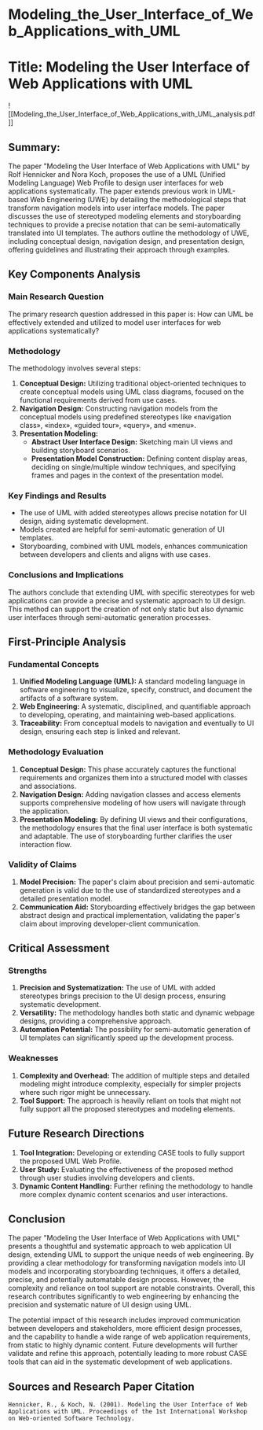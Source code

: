 # Modeling_the_User_Interface_of_Web_Applications_with_UML

# Title: Modeling the User Interface of Web Applications with UML
![[Modeling_the_User_Interface_of_Web_Applications_with_UML_analysis.pdf]]

## Summary:
The paper "Modeling the User Interface of Web Applications with UML" by Rolf Hennicker and Nora Koch, proposes the use of a UML (Unified Modeling Language) Web Profile to design user interfaces for web applications systematically. The paper extends previous work in UML-based Web Engineering (UWE) by detailing the methodological steps that transform navigation models into user interface models. The paper discusses the use of stereotyped modeling elements and storyboarding techniques to provide a precise notation that can be semi-automatically translated into UI templates. The authors outline the methodology of UWE, including conceptual design, navigation design, and presentation design, offering guidelines and illustrating their approach through examples.

## Key Components Analysis

### Main Research Question

The primary research question addressed in this paper is: How can UML be effectively extended and utilized to model user interfaces for web applications systematically?

### Methodology

The methodology involves several steps:

1. **Conceptual Design:** Utilizing traditional object-oriented techniques to create conceptual models using UML class diagrams, focused on the functional requirements derived from use cases.
2. **Navigation Design:** Constructing navigation models from the conceptual models using predefined stereotypes like «navigation class», «index», «guided tour», «query», and «menu».
3. **Presentation Modeling:**
   - **Abstract User Interface Design:** Sketching main UI views and building storyboard scenarios.
   - **Presentation Model Construction:** Defining content display areas, deciding on single/multiple window techniques, and specifying frames and pages in the context of the presentation model.

### Key Findings and Results

- The use of UML with added stereotypes allows precise notation for UI design, aiding systematic development.
- Models created are helpful for semi-automatic generation of UI templates.
- Storyboarding, combined with UML models, enhances communication between developers and clients and aligns with use cases.

### Conclusions and Implications

The authors conclude that extending UML with specific stereotypes for web applications can provide a precise and systematic approach to UI design. This method can support the creation of not only static but also dynamic user interfaces through semi-automatic generation processes. 

## First-Principle Analysis

### Fundamental Concepts

1. **Unified Modeling Language (UML):** A standard modeling language in software engineering to visualize, specify, construct, and document the artifacts of a software system.
2. **Web Engineering:** A systematic, disciplined, and quantifiable approach to developing, operating, and maintaining web-based applications.
3. **Traceability:** From conceptual models to navigation and eventually to UI design, ensuring each step is linked and relevant.

### Methodology Evaluation

1. **Conceptual Design:** This phase accurately captures the functional requirements and organizes them into a structured model with classes and associations.
2. **Navigation Design:** Adding navigation classes and access elements supports comprehensive modeling of how users will navigate through the application.
3. **Presentation Modeling:** By defining UI views and their configurations, the methodology ensures that the final user interface is both systematic and adaptable. The use of storyboarding further clarifies the user interaction flow.

### Validity of Claims

1. **Model Precision:** The paper's claim about precision and semi-automatic generation is valid due to the use of standardized stereotypes and a detailed presentation model.
2. **Communication Aid:** Storyboarding effectively bridges the gap between abstract design and practical implementation, validating the paper's claim about improving developer-client communication.

## Critical Assessment

### Strengths

1. **Precision and Systematization:** The use of UML with added stereotypes brings precision to the UI design process, ensuring systematic development.
2. **Versatility:** The methodology handles both static and dynamic webpage designs, providing a comprehensive approach.
3. **Automation Potential:** The possibility for semi-automatic generation of UI templates can significantly speed up the development process.

### Weaknesses

1. **Complexity and Overhead:** The addition of multiple steps and detailed modeling might introduce complexity, especially for simpler projects where such rigor might be unnecessary.
2. **Tool Support:** The approach is heavily reliant on tools that might not fully support all the proposed stereotypes and modeling elements.

## Future Research Directions

1. **Tool Integration:** Developing or extending CASE tools to fully support the proposed UML Web Profile.
2. **User Study:** Evaluating the effectiveness of the proposed method through user studies involving developers and clients.
3. **Dynamic Content Handling:** Further refining the methodology to handle more complex dynamic content scenarios and user interactions.

## Conclusion

The paper "Modeling the User Interface of Web Applications with UML" presents a thoughtful and systematic approach to web application UI design, extending UML to support the unique needs of web engineering. By providing a clear methodology for transforming navigation models into UI models and incorporating storyboarding techniques, it offers a detailed, precise, and potentially automatable design process. However, the complexity and reliance on tool support are notable constraints. Overall, this research contributes significantly to web engineering by enhancing the precision and systematic nature of UI design using UML.

The potential impact of this research includes improved communication between developers and stakeholders, more efficient design processes, and the capability to handle a wide range of web application requirements, from static to highly dynamic content. Future developments will further validate and refine this approach, potentially leading to more robust CASE tools that can aid in the systematic development of web applications.

## Sources and Research Paper Citation
```plaintext
Hennicker, R., & Koch, N. (2001). Modeling the User Interface of Web Applications with UML. Proceedings of the 1st International Workshop on Web-oriented Software Technology.
```